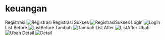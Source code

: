 # keuangan

Registrasi
![Registrasi](Registrasi.png)
Registrasi Sukses
![RegistrasiSukses](RegistrasiSukses.png)
Login
![Login](Login.png)
List Before
![ListBefore](ListBefore.png)
Tambah
![Tambah](Tambah.png)
List After
![ListAfter](ListAfter.png)
Ubah
![Ubah](Ubah.png)
Detail
![Detail](Detail.png)
